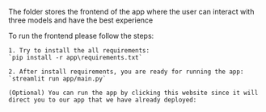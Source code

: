The folder stores the frontend of the app where the user can interact with three models and have the best experience

To run the frontend please follow the steps:

    1. Try to install the all requirements:
    `pip install -r app\requirements.txt`

    2. After install requirements, you are ready for running the app:
    `streamlit run app/main.py`

    (Optional) You can run the app by clicking this website since it will direct you to our app that we have already deployed:
    

